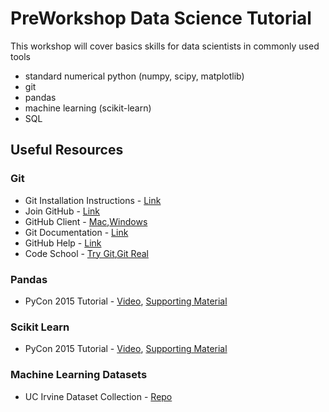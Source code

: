 # PreWorkshop Data Science Tutorial

This workshop will cover basics skills for data scientists in commonly used tools
 - standard numerical python (numpy, scipy, matplotlib)
 - git
 - pandas
 - machine learning (scikit-learn)
 - SQL


## Useful Resources

### Git ###
- Git Installation Instructions - [Link](http://git-scm.com/book/en/v2/Getting-Started-Installing-Git)
- Join GitHub - [Link](https://github.com/join)
- GitHub Client - [Mac](https://mac.github.com/),[Windows](https://windows.github.com/)
- Git Documentation - [Link](http://git-scm.com/doc)
- GitHub Help - [Link](https://help.github.com/)
- Code School - [Try Git](https://try.github.io),[Git Real](http://gitreal.codeschool.com/)

### Pandas
 - PyCon 2015 Tutorial - [Video](http://pyvideo.org/video/3395/pandas-from-the-ground-up), [Supporting Material](https://github.com/brandon-rhodes/pycon-pandas-tutorial)

### Scikit Learn
 - PyCon 2015 Tutorial - [Video](http://pyvideo.org/video/3429/machine-learning-with-scikit-learn-i), [Supporting Material](https://github.com/jakevdp/sklearn_pycon2015)

### Machine Learning Datasets
 - UC Irvine Dataset Collection - [Repo](https://archive.ics.uci.edu/ml/datasets.html)
